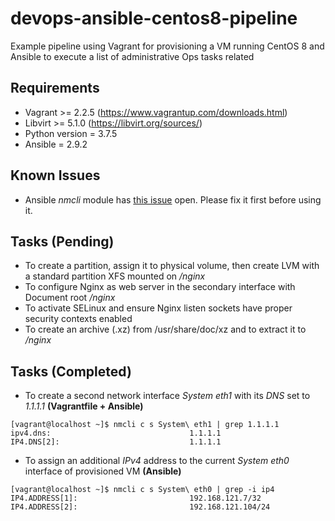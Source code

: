 # devops-ansible-centos8-pipeline
Example pipeline using Vagrant for provisioning a VM running CentOS 8 and Ansible to execute a list of administrative Ops tasks related

## Requirements
- Vagrant >= 2.2.5 (https://www.vagrantup.com/downloads.html)
- Libvirt >= 5.1.0 (https://libvirt.org/sources/)
- Python version = 3.7.5
- Ansible = 2.9.2

## Known Issues
- Ansible *nmcli* module has [this issue](https://github.com/ansible/ansible/pull/62609) open. Please fix it first before using it.

## Tasks (Pending)
- To create a partition, assign it to physical volume, then create LVM with a standard partition XFS mounted on */nginx*
- To configure Nginx as web server in the secondary interface with Document root */nginx*
- To activate SELinux and ensure Nginx listen sockets have proper security contexts enabled
- To create an archive (.xz) from /usr/share/doc/xz and to extract it to */nginx* 

## Tasks (Completed)
- To create a second network interface *System eth1* with its *DNS* set to *1.1.1.1* **(Vagrantfile + Ansible)**
```
[vagrant@localhost ~]$ nmcli c s System\ eth1 | grep 1.1.1.1
ipv4.dns:                               1.1.1.1
IP4.DNS[2]:                             1.1.1.1
```
- To assign an additional *IPv4* address to the current *System eth0* interface of provisioned VM **(Ansible)**
```
[vagrant@localhost ~]$ nmcli c s System\ eth0 | grep -i ip4
IP4.ADDRESS[1]:                         192.168.121.7/32
IP4.ADDRESS[2]:                         192.168.121.104/24
```

